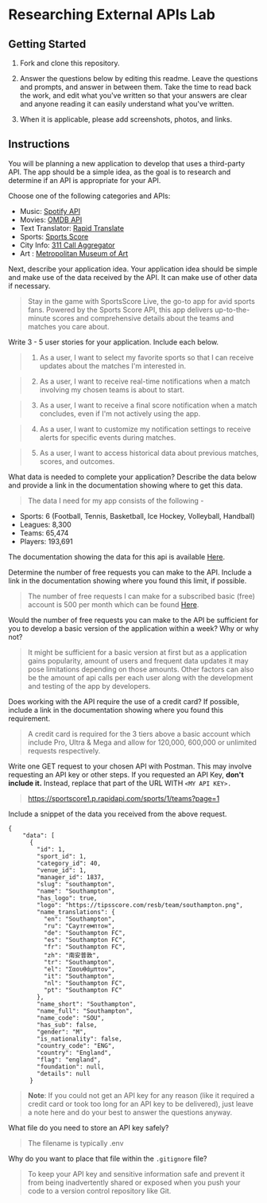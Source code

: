 # Researching External APIs Lab

## Getting Started

1. Fork and clone this repository.

1. Answer the questions below by editing this readme. Leave the questions and prompts, and answer in between them. Take the time to read back the work, and edit what you've written so that your answers are clear and anyone reading it can easily understand what you've written.

1. When it is applicable, please add screenshots, photos, and links.

## Instructions

You will be planning a new application to develop that uses a third-party API. The app should be a simple idea, as the goal is to research and determine if an API is appropriate for your API.

Choose one of the following categories and APIs:

- Music: [Spotify API](https://developer.spotify.com/documentation/web-api)
- Movies: [OMDB API](https://www.omdbapi.com)
- Text Translator: [Rapid Translate](https://rapidapi.com/auth/sign-up?referral=/sibaridev/api/rapid-translate-multi-traduction)
- Sports: [Sports Score](https://rapidapi.com/tipsters/api/sportscore1)
- City Info: [311 Call Aggregator](https://data.cityofnewyork.us/browse?Dataset-Information_Agency=311)
- Art : [Metropolitan Museum of Art ](https://metmuseum.github.io)

Next, describe your application idea. Your application idea should be simple and make use of the data received by the API. It can make use of other data if necessary.

> Stay in the game with SportsScore Live, the go-to app for avid sports fans. Powered by the Sports Score API, this app delivers up-to-the-minute scores and comprehensive details about the teams and matches you care about.

Write 3 - 5 user stories for your application. Include each below.

> 1. As a user, I want to select my favorite sports so that I can receive updates about the matches I'm interested in.

> 2. As a user, I want to receive real-time notifications when a match involving my chosen teams is about to start.

> 3. As a user, I want to receive a final score notification when a match concludes, even if I'm not actively using the app.

> 4. As a user, I want to customize my notification settings to receive alerts for specific events during matches.

> 5. As a user, I want to access historical data about previous matches, scores, and outcomes.

What data is needed to complete your application? Describe the data below and provide a link in the documentation showing where to get this data.

> The data I need for my app consists of the following - 
* Sports: 6 (Football, Tennis, Basketball, Ice Hockey, Volleyball, Handball)
* Leagues: 8,300
* Teams: 65,474
* Players: 193,691

The documentation showing the data for this api is available [Here](https://rapidapi.com/tipsters/api/sportscore1/tutorials/sportscore-api-tutorial).

Determine the number of free requests you can make to the API. Include a link in the documentation showing where you found this limit, if possible.

> The number of free requests I can make for a subscribed basic (free) account is 500 per month which can be found [Here](https://rapidapi.com/tipsters/api/sportscore1/pricing).

Would the number of free requests you can make to the API be sufficient for you to develop a basic version of the application within a week? Why or why not?

> It might be sufficient for a basic version at first but as a application gains popularity, amount of users and frequent data updates it may pose limitations depending on those amounts. Other factors can also be the amount of api calls per each user along with the development and testing of the app by developers.

Does working with the API require the use of a credit card? If possible, include a link in the documentation showing where you found this requirement.

> A credit card is required for the 3 tiers above a basic account which include Pro, Ultra & Mega and allow for 120,000, 600,000 or unlimited requests respectively. 

Write one GET request to your chosen API with Postman. This may involve requesting an API key or other steps. If you requested an API Key, **don't include it.** Instead, replace that part of the URL WITH `<MY API KEY>.`

> https://sportscore1.p.rapidapi.com/sports/1/teams?page=1

Include a snippet of the data you received from the above request.

```
{
    "data": [
      {
        "id": 1,
        "sport_id": 1,
        "category_id": 40,
        "venue_id": 1,
        "manager_id": 1837,
        "slug": "southampton",
        "name": "Southampton",
        "has_logo": true,
        "logo": "https://tipsscore.com/resb/team/southampton.png",
        "name_translations": {
          "en": "Southampton",
          "ru": "Саутгемптон",
          "de": "Southampton FC",
          "es": "Southampton FC",
          "fr": "Southampton FC",
          "zh": "南安普敦",
          "tr": "Southampton",
          "el": "Σαουθάμπτον",
          "it": "Southampton",
          "nl": "Southampton FC",
          "pt": "Southampton FC"
        },
        "name_short": "Southampton",
        "name_full": "Southampton",
        "name_code": "SOU",
        "has_sub": false,
        "gender": "M",
        "is_nationality": false,
        "country_code": "ENG",
        "country": "England",
        "flag": "england",
        "foundation": null,
        "details": null
      }
```

> **Note**: If you could not get an API key for any reason (like it required a credit card or took too long for an API key to be delivered), just leave a note here and do your best to answer the questions anyway.

What file do you need to store an API key safely?

> The filename is typically .env

Why do you want to place that file within the `.gitignore` file?

> To keep your API key and sensitive information safe and prevent it from being inadvertently shared or exposed when you push your code to a version control repository like Git.